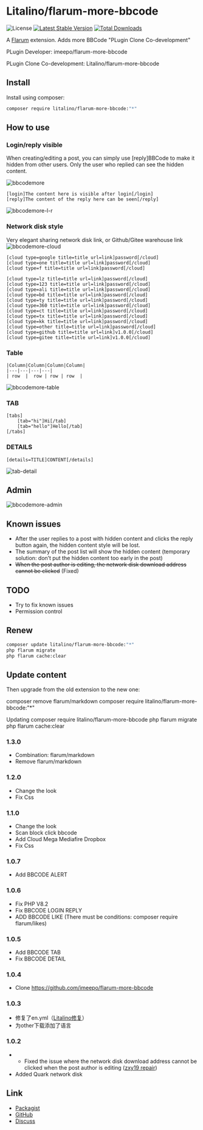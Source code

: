 # Litalino/flarum-more-bbcode

![License](https://img.shields.io/badge/license-MIT-blue.svg) [![Latest Stable Version](https://img.shields.io/packagist/v/litalino/flarum-more-bbcode.svg)](https://packagist.org/packages/litalino/flarum-more-bbcode) [![Total Downloads](https://img.shields.io/packagist/dt/litalino/flarum-more-bbcode.svg)](https://packagist.org/packages/litalino/flarum-more-bbcode)

A [Flarum](http://flarum.org) extension. Adds more BBCode "PLugin Clone Co-development"

PLugin Developer: imeepo/flarum-more-bbcode

PLugin Clone Co-development: Litalino/flarum-more-bbcode

## Install

Install using composer:

```sh
composer require litalino/flarum-more-bbcode:"*"
```

## How to use

### Login/reply visible
When creating/editing a post, you can simply use [reply]BBCode to make it hidden from other users. Only the user who replied can see the hidden content.

![bbcodemore](https://github.com/Litalino/flarum-more-bbcode/assets/99712477/00c5a59a-4f7b-4d45-9c56-ff03b2746df4)


```bbcode
[login]The content here is visible after login[/login]
[reply]The content of the reply here can be seen[/reply]
```

![bbcodemore-l-r](https://github.com/Litalino/flarum-more-bbcode/assets/99712477/e1875798-23d3-46d3-ae3c-2e1cf5627f57)


### Network disk style
Very elegant sharing network disk link, or Github/Gitee warehouse link
![bbcodemore-cloud](https://github.com/Litalino/flarum-more-bbcode/assets/99712477/ccbbfbd0-3002-46c8-98e1-3933fd1f8db8)

```bbcode
[cloud type=google title=title url=link]password[/cloud]
[cloud type=one title=title url=link]password[/cloud]
[cloud type=f title=title url=link]password[/cloud]

[cloud type=lz title=title url=link]password[/cloud]
[cloud type=123 title=title url=link]password[/cloud]
[cloud type=ali title=title url=link]password[/cloud]
[cloud type=bd title=title url=link]password[/cloud]
[cloud type=ty title=title url=link]password[/cloud]
[cloud type=360 title=title url=link]password[/cloud]
[cloud type=ct title=title url=link]password[/cloud]
[cloud type=tx title=title url=link]password[/cloud]
[cloud type=kk title=title url=link]password[/cloud]
[cloud type=other title=title url=link]password[/cloud]
[cloud type=github title=title url=link]v1.0.0[/cloud]
[cloud type=gitee title=title url=link]v1.0.0[/cloud]
```
### Table
```
|Column|Column|Column|Column|
|---|---|---|---|
| row  |  row | row | row  |
```
![bbcodemore-table](https://github.com/Litalino/flarum-more-bbcode/assets/99712477/606f4879-70f6-4d0b-978c-edfb27baf19c)

### TAB
```
[tabs]
    [tab="hi"]Hi[/tab]
    [tab="hello"]Hello[/tab]
[/tabs]
```
### DETAILS
```
[details=TITLE]CONTENT[/details]
```
![tab-detail](https://github.com/Litalino/flarum-more-bbcode/assets/99712477/fe1b8188-8b49-4afe-8a05-6cbead52af94)


## Admin
![bbcodemore-admin](https://github.com/Litalino/flarum-more-bbcode/assets/99712477/07383669-fae7-41f5-b256-361c51bcf273)


## Known issues

* After the user replies to a post with hidden content and clicks the reply button again, the hidden content style will be lost.
* The summary of the post list will show the hidden content (temporary solution: don’t put the hidden content too early in the post)
* ~~When the post author is editing, the network disk download address cannot be clicked~~ (Fixed)

## TODO
* Try to fix known issues
* Permission control
  

## Renew

```sh
composer update litalino/flarum-more-bbcode:"*"
php flarum migrate
php flarum cache:clear
```

## Update content
Then upgrade from the old extension to the new one:

composer remove flarum/markdown
composer require litalino/flarum-more-bbcode:"*"

Updating
composer require litalino/flarum-more-bbcode
php flarum migrate
php flarum cache:clear

### 1.3.0
* Combination: flarum/markdown
* Remove flarum/markdown
### 1.2.0
* Change the look
* Fix Css
### 1.1.0
* Change the look
* Scan block click bbcode
* Add Cloud Mega Mediafire Dropbox
* Fix Css
### 1.0.7
* Add BBCODE ALERT
### 1.0.6
* Fix PHP V8.2
* Fix BBCODE LOGIN REPLY
* ADD BBCODE LIKE (There must be conditions: composer require flarum/likes)
### 1.0.5
* Add BBCODE TAB
* Fix BBCODE DETAIL
### 1.0.4
* Clone https://github.com/imeepo/flarum-more-bbcode
### 1.0.3
* 修复了en.yml（[Litalino修复](https://github.com/imeepo/flarum-more-bbcode/pull/2/commits/5ac34546d7a6c372af65471c22c2304943c3f0f0)）
* 为other下载添加了语言
### 1.0.2
* * Fixed the issue where the network disk download address cannot be clicked when the post author is editing ([zxy19 repair](https://github.com/imeepo/flarum-more-bbcode/commit/c1e4cfcde7c1de0314be5656306fe9c7c81b9e2b))
* Added Quark network disk

## Link

- [Packagist](https://packagist.org/packages/litalino/flarum-more-bbcode)
- [GitHub](https://github.com/litalino/flarum-more-bbcode)
- [Discuss](https://discuss.flarum.org/d/33616-bbcode-more-bbcode)
